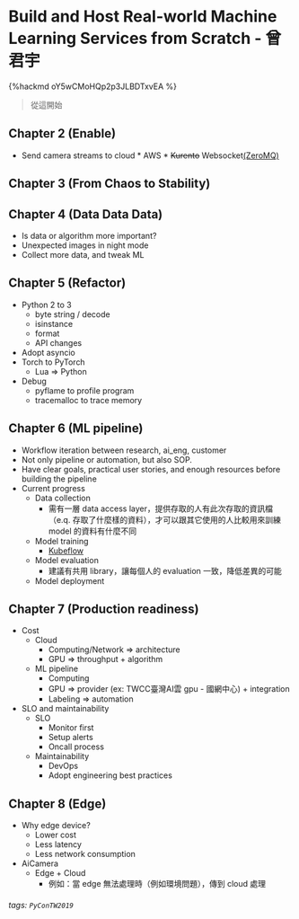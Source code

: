 # Build and Host Real-world Machine Learning Services from Scratch - 曾君宇

{%hackmd oY5wCMoHQp2p3JLBDTxvEA %}

> 從這開始
      

## Chapter 2 (Enable)
  * Send camera streams to cloud
        * AWS
        * ~~Kurento~~ Websocket[(ZeroMQ)](https://zeromq.org/)
## Chapter 3 (From Chaos to Stability)
## Chapter 4 (Data Data Data)
* Is data or algorithm more important?
* Unexpected images in night mode
* Collect more data, and tweak ML
## Chapter 5 (Refactor)
* Python 2 to 3
    * byte string / decode
    * isinstance
    * format
    * API changes
* Adopt asyncio
* Torch to PyTorch
    * Lua => Python
* Debug
    * pyflame to profile program
    * tracemalloc to trace memory
## Chapter 6 (ML pipeline)
* Workflow iteration between research, ai_eng, customer
* Not only pipeline or automation, but also SOP.
* Have clear goals, practical user stories, and enough resources before building the pipeline
* Current progress
    * Data collection
        * 需有一層 data access layer，提供存取的人有此次存取的資訊檔（e.q. 存取了什麼樣的資料），才可以跟其它使用的人比較用來訓練 model 的資料有什麼不同
    * Model training
        * [Kubeflow](https://www.kubeflow.org)
    * Model evaluation
        * 建議有共用 library，讓每個人的 evaluation 一致，降低差異的可能
    * Model deployment
## Chapter 7 (Production readiness)
* Cost
    * Cloud
        * Computing/Network => architecture
        * GPU => throughput + algorithm
    * ML pipeline
        * Computing
        * GPU => provider (ex: TWCC臺灣AI雲 gpu - 國網中心) + integration
        * Labeling => automation
* SLO and maintainability
    * SLO
        * Monitor first
        * Setup alerts
        * Oncall process
    * Maintainability
        * DevOps
        * Adopt engineering best practices
## Chapter 8 (Edge)
* Why edge device?
    * Lower cost
    * Less latency
    * Less network consumption
* AiCamera
    * Edge + Cloud
        * 例如：當 edge 無法處理時（例如環境問題），傳到 cloud 處理





###### tags: `PyConTW2019`
